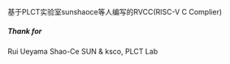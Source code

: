 基于PLCT实验室sunshaoce等人编写的RVCC(RISC-V C Complier)

##### Thank for 
Rui Ueyama
Shao-Ce SUN & ksco, PLCT Lab